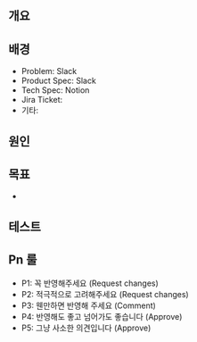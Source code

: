 ## 개요

<!-- 개요를 적어주세요 -->

## 배경

<!-- 저 문맥(Low Context) 커뮤니케이션을 위해 관련 논의를 적어주세요 -->

- Problem: Slack
- Product Spec: Slack
- Tech Spec: Notion
- Jira Ticket:
- 기타:

## 원인

<!-- fix 관련 PR일 때 문제 원인에 대한 분석을 적어주세요 -->

## 목표

<!-- 변경 사항에 대한 설명을 적어주세요 -->

-

## 테스트

<!-- 구현한 기능에 대한 스크린샷 또는 GIF를 첨부해주세요 -->

## Pn 룰

- P1: 꼭 반영해주세요 (Request changes)
- P2: 적극적으로 고려해주세요 (Request changes)
- P3: 웬만하면 반영해 주세요 (Comment)
- P4: 반영해도 좋고 넘어가도 좋습니다 (Approve)
- P5: 그냥 사소한 의견입니다 (Approve)
